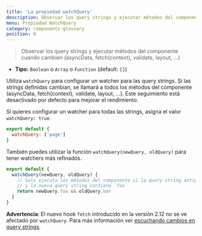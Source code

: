 ```yaml
---
title: 'La propiedad watchQuery'
description: Observar los query strings y ejecutar métodos del componente cuando cambien (asyncData, fetch, validate, layout, ...)
menu: Propiedad WatchQuery
category: components-glossary
position: 0
---
```


> Observar los query strings y ejecutar métodos del componente cuando cambien (asyncData, fetch(context), validate, layout, ...)

- **Tipo:** `Boolean` o `Array` o `Function` (default: `[]`)

Utiliza `watchQuery` para configurar un watcher para las query strings. Si las strings definidas cambian, se llamará a todos los métodos del componente (asyncData, fetch(context), validate, layout, ...). Este seguimiento está desactivado por defecto para mejorar el rendimiento.

Si quieres configurar un watcher para todas las strings, asigna el valor `watchQuery: true`.

```js
export default {
  watchQuery: ['page']
}
```

También puedes utilizar la función `watchQuery(newQuery, oldQuery)` para tener watchers más refinados.

```js
export default {
  watchQuery(newQuery, oldQuery) {
    // Solo ejecuta los métodos del componente si la query string antigua contenía `bar`
    // y la nueva query string contiene `foo`
    return newQuery.foo && oldQuery.bar
  }
}
```

<base-alert>

**Advertencia**: El nuevo hook `fetch` introducido en la versión 2.12 no se ve afectado por `watchQuery`. Para más información ver [escuchando cambios en query strings](/docs/2.x/features/data-fetching#the-fetch-hook).

</base-alert>
